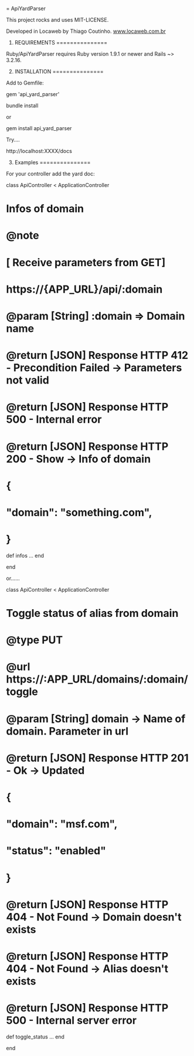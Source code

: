 = ApiYardParser

This project rocks and uses MIT-LICENSE.

Developed in Locaweb by Thiago Coutinho.
www.locaweb.com.br

1. REQUIREMENTS
===============

Ruby/ApiYardParser requires Ruby version 1.9.1 or newer and Rails ~> 3.2.16.

2. INSTALLATION
===============

Add to Gemfile:

  gem 'api_yard_parser'

  bundle install

or 

  gem install api_yard_parser

Try....

http://localhost:XXXX/docs

3. Examples
===============

For your controller add the yard doc:


class ApiController < ApplicationController

  # Infos of domain
  # @note 
  #   [ Receive parameters from GET]
  #     https://{APP_URL}/api/:domain
  #
  # @param [String] :domain => Domain name
  # @return [JSON] Response HTTP 412 - Precondition Failed -> Parameters not valid  
  # @return [JSON] Response HTTP 500 - Internal error 
  # @return [JSON] Response HTTP 200 - Show -> Info of domain
  #
  #      {
  #          "domain": "something.com",
  #      }
  def infos
  ...
  end

end

or......

class ApiController < ApplicationController

  # Toggle status of alias from domain
  # @type PUT
  # @url https://:APP_URL/domains/:domain/toggle
  #
  # @param [String] domain       -> Name of domain. Parameter in url
  #
  # @return [JSON] Response HTTP 201 - Ok -> Updated
  #
  #    {
  #        "domain": "msf.com",
  #        "status": "enabled"
  #    }
  #
  # @return [JSON] Response HTTP 404 - Not Found -> Domain doesn't exists
  # @return [JSON] Response HTTP 404 - Not Found -> Alias doesn't exists
  # @return [JSON] Response HTTP 500 - Internal server error
  def toggle_status
  ...
  end

end

